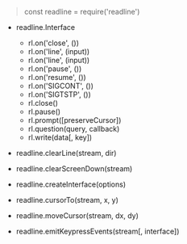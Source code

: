 > const readline = require('readline')

-   readline.Interface

    -   rl.on('close', ())
    -   rl.on('line', (input))
    -   rl.on('line', (input))
    -   rl.on('pause', ())
    -   rl.on('resume', ())
    -   rl.on('SIGCONT', ())
    -   rl.on('SIGTSTP', ())
    -   rl.close()
    -   rl.pause()
    -   rl.prompt([preserveCursor])
    -   rl.question(query, callback)
    -   rl.write(data[, key])

-   readline.clearLine(stream, dir)
-   readline.clearScreenDown(stream)
-   readline.createInterface(options)
-   readline.cursorTo(stream, x, y)
-   readline.moveCursor(stream, dx, dy)
-   readline.emitKeypressEvents(stream[, interface])
